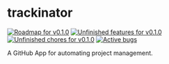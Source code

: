 # trackinator

[![Roadmap for v0.1.0][badge-roadmap]][current-roadmap]
[![Unfinished features for v0.1.0][badge-features]][issues-features]
[![Unfinished chores for v0.1.0][badge-chores]][issues-chores]
[![Active bugs][badge-bugs]][issues-bugs]

A GitHub App for automating project management.

[badge-bugs]: https://img.shields.io/github/issues-search/icorbrey/trackinator?color=%23FF0000&label=bugs&query=is%3Aopen%20is%3Aissue%20label%3Abug&style=flat-square
[badge-chores]: https://img.shields.io/github/issues-search/icorbrey/trackinator?color=%23FFFF00&label=chores&query=is%3Aopen%20is%3Aissue%20label%3Achore%20milestone%3Av0.1.0&style=flat-square
[badge-features]: https://img.shields.io/github/issues-search/icorbrey/trackinator?color=%230088FF&label=features&query=is%3Aopen%20is%3Aissue%20label%3Afeature%20milestone%3Av0.1.0&style=flat-square
[badge-roadmap]: https://img.shields.io/github/milestones/progress-percent/icorbrey/trackinator/1?color=%23008888&style=flat-square

[issues-bugs]: https://github.com/icorbrey/trackinator/issues?q=is%3Aopen+is%3Aissue+label%3Abug "View open bugs in icorbrey/trackinator"
[issues-chores]: https://github.com/icorbrey/trackinator/issues?q=is%3Aopen+is%3Aissue+label%3Achore+milestone%3Av0.1.0 "View current chores in icorbrey/trackinator"
[issues-features]: https://github.com/icorbrey/trackinator/issues?q=is%3Aopen+is%3Aissue+label%3Afeature+milestone%3Av0.1.0 "View current features in icorbrey/trackinator"

[current-roadmap]: https://github.com/icorbrey/trackinator/issues/1 "View the current roadmap for icorbrey/trackinator"
